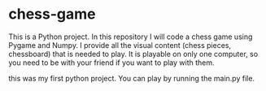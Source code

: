 # chess-game

This is a Python project.
In this repository I will code a chess game using Pygame and Numpy. I provide all the visual content (chess pieces, chessboard) that is needed to play. It is playable on only one computer, so you need to be with your friend if you want to play with them.

this was my first python project. You can play by running the main.py file.
